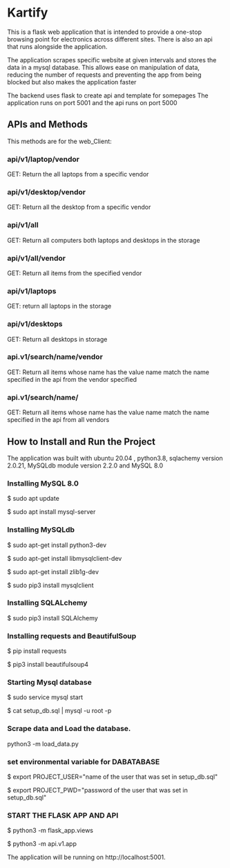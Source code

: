 # Kartify
This is a flask web application that is intended to provide a one-stop browsing point for electronics across different sites.
There is also an api that runs alongside the application.

The application scrapes specific website at given intervals and stores the data in a mysql database. 
This allows ease on manipulation of data, reducing the number of requests and preventing the app from being blocked but also makes the application faster

The backend uses flask to create api and template for somepages
 The application runs on port 5001 and the api runs on port 5000
## APIs and Methods
This methods are for the web_Client:
### api/v1/laptop/vendor
GET: Return the all laptops from a specific vendor
### api/v1/desktop/vendor
GET: Return all the desktop from a specific vendor
### api/v1/all
GET: Return all computers both laptops and desktops in the storage
### api/v1/all/vendor
GET: Return all items from the specified vendor
### api/v1/laptops
GET: return all laptops in the storage
### api/v1/desktops
GET: Return all desktops  in storage
### api.v1/search/name/vendor
GET: Return all items  whose name has the value name match the name specified in the api from the vendor specified
### api.v1/search/name/
GET: Return all items whose name has the value name match the name specified in the api from all vendors

## How to Install and Run the Project
The application was built with ubuntu 20.04 , python3.8, sqlachemy version 2.0.21,
MySQLdb module version 2.2.0 and MySQL 8.0


### Installing MySQL 8.0
$ sudo apt update

$ sudo apt install mysql-server

### Installing MySQLdb
$ sudo apt-get install python3-dev

$ sudo apt-get install libmysqlclient-dev

$ sudo apt-get install zlib1g-dev

$ sudo pip3 install mysqlclient

### Installing SQLALchemy
$ sudo pip3 install SQLAlchemy

### Installing requests and BeautifulSoup
$ pip install requests

$ pip3 install beautifulsoup4

### Starting Mysql database
$ sudo service mysql start

$ cat setup_db.sql | mysql -u root -p

### Scrape data and Load the database.
python3 -m load_data.py

### set environmental variable for DABATABASE
$ export PROJECT_USER="name of the user that was set in setup_db.sql"

$ export PROJECT_PWD="password of the user that was set in setup_db.sql"

### START THE FLASK APP AND API
$ python3 -m flask_app.views

$ python3 -m api.v1.app

The application will be running on http://localhost:5001.

